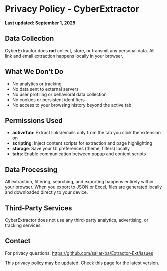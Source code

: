 # Privacy Policy - CyberExtractor

**Last updated: September 1, 2025**

## Data Collection
CyberExtractor does **not** collect, store, or transmit any personal data. All link and email extraction happens locally in your browser.

## What We Don't Do
- No analytics or tracking
- No data sent to external servers
- No user profiling or behavioral data collection
- No cookies or persistent identifiers
- No access to your browsing history beyond the active tab

## Permissions Used
- **activeTab**: Extract links/emails only from the tab you click the extension on
- **scripting**: Inject content scripts for extraction and page highlighting
- **storage**: Save your UI preferences (theme, filters) locally
- **tabs**: Enable communication between popup and content scripts

## Data Processing
All extraction, filtering, searching, and exporting happens entirely within your browser. When you export to JSON or Excel, files are generated locally and downloaded directly to your device.

## Third-Party Services
CyberExtractor does not use any third-party analytics, advertising, or tracking services.

## Contact
For privacy questions: https://github.com/sallar-ba/Extractor-Ext/issues

This privacy policy may be updated. Check this page for the latest version.
